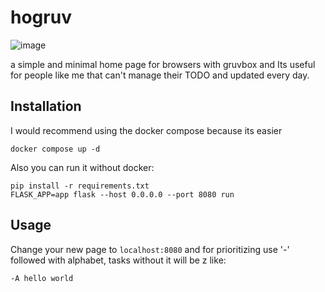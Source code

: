 # hogruv
![image](https://user-images.githubusercontent.com/71145952/202860623-26c6545c-5bf6-4932-b82f-8bf35835e95e.png)

a simple and minimal home page for browsers with gruvbox and Its useful for people like me that can't manage their TODO and updated every day.

## Installation
I would recommend using the docker compose because its easier
```docker
docker compose up -d
```
Also you can run it without docker:
```
pip install -r requirements.txt
FLASK_APP=app flask --host 0.0.0.0 --port 8080 run
```

## Usage 
Change your new page to `localhost:8080` and for prioritizing use '-' followed with alphabet, tasks without it will be z
like:
```
-A hello world
```
